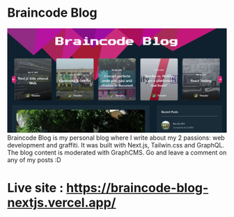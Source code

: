 # Braincode Blog


![Braincode Blog](https://github.com/theodorbigu/braincode_blog/blob/main/public/demo/braincode.PNG?raw=true)
<br/>
Braincode Blog is my personal blog where I write about my 2 passions: web development and graffiti. It was built with Next.js, Tailwin.css and GraphQL. The blog content is moderated with GraphCMS. Go and leave a comment on any of my posts :D
# Live site : https://braincode-blog-nextjs.vercel.app/
